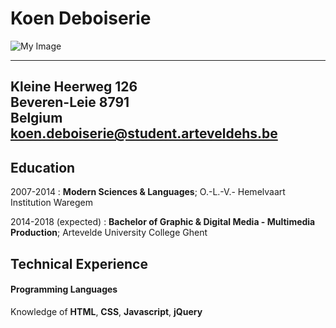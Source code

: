 Koen Deboiserie
============

![My Image](C:\Users\KOENDBSR\Code\1617.nmdad1.gitnotes\Images\profiel.jpg)

-----------------------------------------------
Kleine Heerweg 126      
Beveren-Leie 8791                       
Belgium         
koen.deboiserie@student.arteveldehs.be                 
-----------------------------------------------

Education
---------

2007-2014
:   **Modern Sciences & Languages**; O.-L.-V.- Hemelvaart Institution Waregem


2014-2018 (expected)
:   **Bachelor of Graphic & Digital Media - Multimedia Production**; Artevelde University College Ghent



Technical Experience
--------------------

#### **Programming Languages**

Knowledge of **HTML**, **CSS**, **Javascript**, **jQuery**

